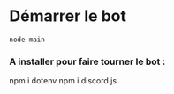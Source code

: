 # Démarrer le bot
`node main`

### A installer pour faire tourner le bot :
npm i dotenv
npm i discord.js